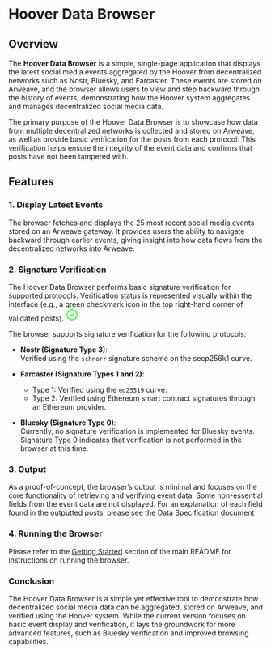 # Hoover Data Browser

## Overview

The **Hoover Data Browser** is a simple, single-page application that displays the latest social media events aggregated by the Hoover from decentralized networks such as Nostr, Bluesky, and Farcaster. These events are stored on Arweave, and the browser allows users to view and step backward through the history of events, demonstrating how the Hoover system aggregates and manages decentralized social media data.

The primary purpose of the Hoover Data Browser is to showcase how data from multiple decentralized networks is collected and stored on Arweave, as well as provide basic verification for the posts from each protocol. This verification helps ensure the integrity of the event data and confirms that posts have not been tampered with.

## Features

### 1. Display Latest Events

The browser fetches and displays the 25 most recent social media events stored on an Arweave gateway. It provides users the ability to navigate backward through earlier events, giving insight into how data flows from the decentralized networks into Arweave.

### 2. Signature Verification

The Hoover Data Browser performs basic signature verification for supported protocols. Verification status is represented visually within the interface (e.g., a green checkmark icon in the top right-hand corner of validated posts). <img src="doc/verified.png" width="5%" />


The browser supports signature verification for the following protocols:

- **Nostr (Signature Type 3)**:  
  Verified using the `schnorr` signature scheme on the secp256k1 curve.
  
- **Farcaster (Signature Types 1 and 2)**:  
  - Type 1: Verified using the `ed25519` curve.
  - Type 2: Verified using Ethereum smart contract signatures through an Ethereum provider.

- **Bluesky (Signature Type 0)**:  
  Currently, no signature verification is implemented for Bluesky events. Signature Type 0 indicates that verification is not performed in the browser at this time.

### 3. Output

As a proof-of-concept, the browser’s output is minimal and focuses on the core functionality of retrieving and verifying event data. Some non-essential fields from the event data are not displayed. For an explanation of each field found in the outputted posts, please see the  [Data Specification document](data-spec.md)

### 4. Running the Browser
Please refer to the [Getting Started](../README.md#getting-started) section of the main README for instructions on running the browser.

### Conclusion
The Hoover Data Browser is a simple yet effective tool to demonstrate how decentralized social media data can be aggregated, stored on Arweave, and verified using the Hoover system. While the current version focuses on basic event display and verification, it lays the groundwork for more advanced features, such as Bluesky verification and improved browsing capabilities.


